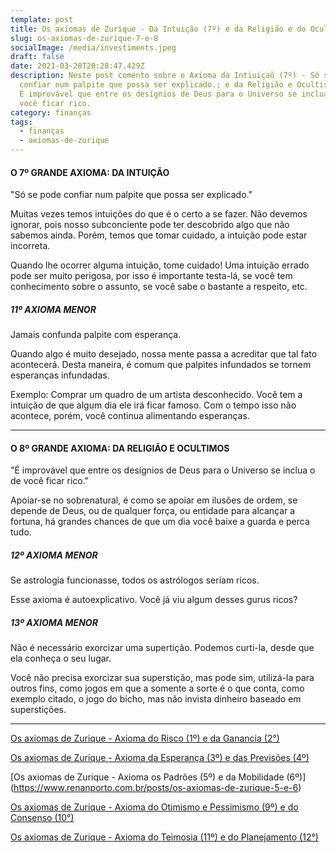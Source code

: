 ```yaml
---
template: post
title: Os axiomas de Zurique - Da Intuição (7º) e da Religião e do Ocultismo (8º)
slug: os-axiomas-de-zurique-7-e-8
socialImage: /media/investiments.jpeg
draft: false
date: 2021-03-28T20:28:47.429Z
description: Neste post comento sobre o Axioma da Intiuiçaõ (7º) - Só se pode
  confiar num palpite que possa ser explicado.; e da Religião e Ocultismo (8º) -
  É improvável que entre os desígnios de Deus para o Universo se inclua o de
  você ficar rico.
category: finanças
tags:
  - finanças
  - axiomas-de-zurique
---
```

#### O 7º GRANDE AXIOMA: DA INTUIÇÃO

"Só se pode confiar num palpite que possa ser explicado."

Muitas vezes temos intuições do que é o certo a se fazer. Não devemos ignorar, pois nosso subconciente pode ter descobrido algo que não sabemos ainda. Porém, temos que tomar cuidado, a intuição pode estar incorreta.

Quando lhe ocorrer alguma intuição, tome cuidado! Uma intuição errado pode ser muito perigosa, por isso é importante testa-lá, se você tem conhecimento sobre o assunto, se você sabe o bastante a respeito, etc.

##### 11º AXIOMA MENOR

Jamais confunda palpite com esperança.

Quando algo é muito desejado, nossa mente passa a acreditar que tal fato acontecerá. Desta maneira, é comum que palpites infundados se tornem esperanças infundadas.

Exemplo: Comprar um quadro de um artista desconhecido. Você tem a intuição de que algum dia ele irá ficar famoso. Com o tempo isso não acontece, porém, você continua alimentando esperanças.

----

#### O 8º GRANDE AXIOMA: DA RELIGIÃO E OCULTIMOS

"É improvável que entre os desígnios de Deus para o Universo se inclua o de você ficar rico."

Apoiar-se no sobrenatural, é como se apoiar em ilusões de ordem, se depende de Deus, ou de qualquer força, ou entidade para alcançar a fortuna, há grandes chances de que um dia você baixe a guarda e perca tudo.

##### 12º AXIOMA MENOR

Se astrologia funcionasse, todos os astrólogos seriam ricos.

Esse axioma é autoexplicativo. Você já viu algum desses gurus ricos?

##### 13º AXIOMA MENOR

Não é necessário exorcizar uma supertição. Podemos curti-la, desde que ela conheça o seu lugar.

Você não precisa exorcizar sua superstição, mas pode sim, utilizá-la para outros fins, como jogos em que a somente a sorte é o que conta, como exemplo citado, o jogo do bicho, mas não invista dinheiro baseado em superstições.

----

[Os axiomas de Zurique - Axioma do Risco (1º) e da Ganancia (2°)](https://www.renanporto.com.br/posts/os-axiomas-de-zurique-1-e-2)

[Os axiomas de Zurique - Axioma da Esperança (3º) e das Previsões (4º)](https://www.renanporto.com.br/posts/os-axiomas-de-zurique-3-e-4)

[Os axiomas de Zurique - Axioma os Padrões (5º) e da Mobilidade (6º)]
(https://www.renanporto.com.br/posts/os-axiomas-de-zurique-5-e-6)

[Os axiomas de Zurique - Axioma do Otimismo e Pessimismo (9º) e do Consenso (10°)](https://www.renanporto.com.br/posts/os-axiomas-de-zurique-9-e-10)

[Os axiomas de Zurique - Axioma do Teimosia (11º) e do Planejamento (12°)](https://www.renanporto.com.br/posts/os-axiomas-de-zurique-11-e-12)
